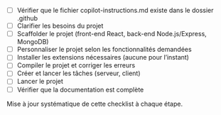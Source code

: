 - [ ] Vérifier que le fichier copilot-instructions.md existe dans le dossier .github
- [ ] Clarifier les besoins du projet
- [ ] Scaffolder le projet (front-end React, back-end Node.js/Express, MongoDB)
- [ ] Personnaliser le projet selon les fonctionnalités demandées
- [ ] Installer les extensions nécessaires (aucune pour l’instant)
- [ ] Compiler le projet et corriger les erreurs
- [ ] Créer et lancer les tâches (serveur, client)
- [ ] Lancer le projet
- [ ] Vérifier que la documentation est complète

Mise à jour systématique de cette checklist à chaque étape.